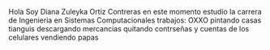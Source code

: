 Hola 
Soy Diana Zuleyka Ortiz Contreras en este momento estudio la carrera de Ingenieria en Sistemas Computacionales
trabajos:
OXXO
pintando casas
tianguis 
descargando mercancias 
quitando contrseñas y cuentas de los celulares 
vendiendo papas 

